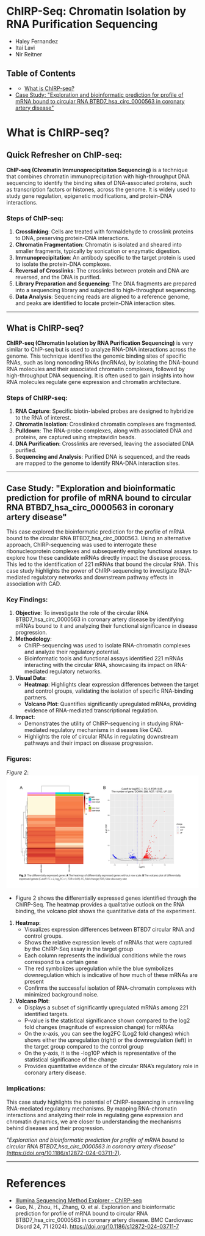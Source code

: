 # ChIRP-Seq: Chromatin Isolation by RNA Purification Sequencing
- Haley Fernandez
- Itai Lavi
- Nir Reitner

## Table of Contents
- - [What is ChIRP-seq?](#what-is-chirp-seq)
- [Case Study: "Exploration and bioinformatic prediction for profile of mRNA bound to circular RNA BTBD7_hsa_circ_0000563 in coronary artery disease"](#case-study-exploration-and-bioinformatic-prediction-for-profile-of-mrna-bound-to-circular-rna-btbd7_hsa_circ_0000563-in-coronary-artery-disease)

# What is ChIRP-seq?

## Quick Refresher on ChIP-seq:
**ChIP-seq (Chromatin Immunoprecipitation Sequencing)** is a technique that combines chromatin immunoprecipitation with high-throughput DNA sequencing to identify the binding sites of DNA-associated proteins, such as transcription factors or histones, across the genome. It is widely used to study gene regulation, epigenetic modifications, and protein-DNA interactions.

### Steps of ChIP-seq:
1. **Crosslinking**: Cells are treated with formaldehyde to crosslink proteins to DNA, preserving protein-DNA interactions.
2. **Chromatin Fragmentation**: Chromatin is isolated and sheared into smaller fragments, typically by sonication or enzymatic digestion.
3. **Immunoprecipitation**: An antibody specific to the target protein is used to isolate the protein-DNA complexes.
4. **Reversal of Crosslinks**: The crosslinks between protein and DNA are reversed, and the DNA is purified.
5. **Library Preparation and Sequencing**: The DNA fragments are prepared into a sequencing library and subjected to high-throughput sequencing.
6. **Data Analysis**: Sequencing reads are aligned to a reference genome, and peaks are identified to locate protein-DNA interaction sites.

---

## What is ChIRP-seq?
**ChIRP-seq (Chromatin Isolation by RNA Purification Sequencing)** is very similar to ChIP-seq but is used to analyze RNA-DNA interactions across the genome. This technique identifies the genomic binding sites of specific RNAs, such as long noncoding RNAs (lncRNAs), by isolating the DNA-bound RNA molecules and their associated chromatin complexes, followed by high-throughput DNA sequencing. It is often used to gain insights into how RNA molecules regulate gene expression and chromatin architecture.

### Steps of ChIRP-seq:
1. **RNA Capture**: Specific biotin-labeled probes are designed to hybridize to the RNA of interest.
2. **Chromatin Isolation**: Crosslinked chromatin complexes are fragmented.
3. **Pulldown**: The RNA-probe complexes, along with associated DNA and proteins, are captured using streptavidin beads.
4. **DNA Purification**: Crosslinks are reversed, leaving the associated DNA purified.
5. **Sequencing and Analysis**: Purified DNA is sequenced, and the reads are mapped to the genome to identify RNA-DNA interaction sites.

---


## Case Study: "Exploration and bioinformatic prediction for profile of mRNA bound to circular RNA BTBD7_hsa_circ_0000563 in coronary artery disease"

This case explored the bioinformatic prediction for the profile of mRNA bound to the circular RNA BTBD7_hsa_circ_0000563. Using an alternative approach, ChIRP-sequencing was used to interrogate these ribonucleoprotein complexes and subsequently employ functional assays to explore how these candidate mRNAs directly impact the disease process. This led to the identification of 221 mRNAs that bound the circular RNA. This case study highlights the power of ChIRP-sequencing to investigate RNA-mediated regulatory networks and downstream pathway effects in association with CAD.

### Key Findings:
1. **Objective**: To investigate the role of the circular RNA BTBD7_hsa_circ_0000563 in coronary artery disease by identifying mRNAs bound to it and analyzing their functional significance in disease progression.
2. **Methodology**:
   - ChIRP-sequencing was used to isolate RNA-chromatin complexes and analyze their regulatory potential.
   - Bioinformatic tools and functional assays identified 221 mRNAs interacting with the circular RNA, showcasing its impact on RNA-mediated regulatory networks.
3. **Visual Data**:
   - **Heatmap**: Highlights clear expression differences between the target and control groups, validating the isolation of specific RNA-binding partners.
   - **Volcano Plot**: Quantifies significantly upregulated mRNAs, providing evidence of RNA-mediated transcriptional regulation.
4. **Impact**:
   - Demonstrates the utility of ChIRP-sequencing in studying RNA-mediated regulatory mechanisms in diseases like CAD.
   - Highlights the role of circular RNAs in regulating downstream pathways and their impact on disease progression.

### Figures:
*Figure 2*: 
![Figure 2: Heatmap and Volcano Plot](figure2.png)

- Figure 2 shows the differentially expressed genes identified through the ChIRP-Seq. The heatmap provides a qualitative outlook on the RNA binding, the volcano plot shows the quantitative data of the experiment. 
1. **Heatmap**:
   - Visualizes expression differences between BTBD7 circular RNA and control groups.
   - Shows the relative expression levels of mRNAs that were captured by the ChIRP-Seq assay in the target group
   - Each column represents the individual conditions while the rows correspond to a certain gene
   - The red symbolizes upregulation while the blue symbolizes downregulation which is indicative of how much of these mRNAs are present
   - Confirms the successful isolation of RNA-chromatin complexes with minimized background noise.
2. **Volcano Plot**:
   - Displays a subset of significantly upregulated mRNAs among 221 identified targets.
   - P-value is the statistical significance shown compared to the log2 fold changes (magnitude of expression change) for mRNAs
   - On the x-axis, you can see the log2FC (Log2 fold changes) which shows either the upregulation (right) or the downregulation (left) in the target group compared to the control group
   - On the y-axis, it is the -log10P which is representative of the statistical significance of the change
   - Provides quantitative evidence of the circular RNA’s regulatory role in coronary artery disease.

### Implications:
This case study highlights the potential of ChIRP-sequencing in unraveling RNA-mediated regulatory mechanisms. By mapping RNA-chromatin interactions and analyzing their role in regulating gene expression and chromatin dynamics, we are closer to understanding the mechanisms behind diseases and their progression.

*"Exploration and bioinformatic prediction for profile of mRNA bound to circular RNA BTBD7_hsa_circ_0000563 in coronary artery disease"* [(https://doi.org/10.1186/s12872-024-03711-7)](https://doi.org/10.1186/s12872-024-03711-7).

---

# References
- [Illumina Sequencing Method Explorer - ChIRP-seq](https://www.illumina.com/science/sequencing-method-explorer/kits-and-arrays/chirp-seq.html)
- Guo, N., Zhou, H., Zhang, Q. et al. Exploration and bioinformatic prediction for profile of mRNA bound to circular RNA BTBD7_hsa_circ_0000563 in coronary artery disease. BMC Cardiovasc Disord 24, 71 (2024). https://doi.org/10.1186/s12872-024-03711-7

